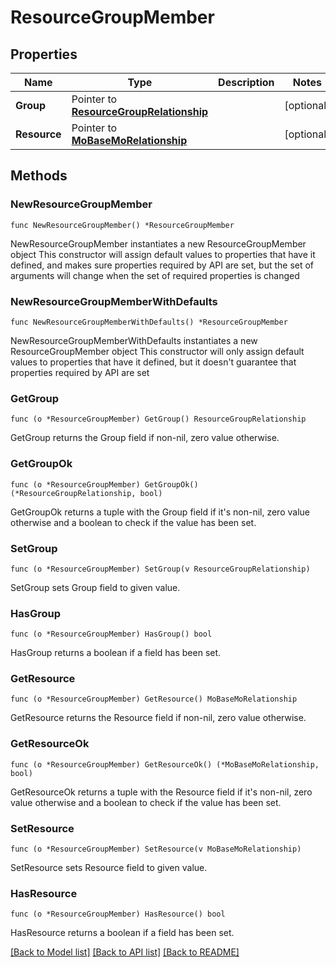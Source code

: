 # ResourceGroupMember

## Properties

Name | Type | Description | Notes
------------ | ------------- | ------------- | -------------
**Group** | Pointer to [**ResourceGroupRelationship**](resource.Group.Relationship.md) |  | [optional] 
**Resource** | Pointer to [**MoBaseMoRelationship**](mo.BaseMo.Relationship.md) |  | [optional] 

## Methods

### NewResourceGroupMember

`func NewResourceGroupMember() *ResourceGroupMember`

NewResourceGroupMember instantiates a new ResourceGroupMember object
This constructor will assign default values to properties that have it defined,
and makes sure properties required by API are set, but the set of arguments
will change when the set of required properties is changed

### NewResourceGroupMemberWithDefaults

`func NewResourceGroupMemberWithDefaults() *ResourceGroupMember`

NewResourceGroupMemberWithDefaults instantiates a new ResourceGroupMember object
This constructor will only assign default values to properties that have it defined,
but it doesn't guarantee that properties required by API are set

### GetGroup

`func (o *ResourceGroupMember) GetGroup() ResourceGroupRelationship`

GetGroup returns the Group field if non-nil, zero value otherwise.

### GetGroupOk

`func (o *ResourceGroupMember) GetGroupOk() (*ResourceGroupRelationship, bool)`

GetGroupOk returns a tuple with the Group field if it's non-nil, zero value otherwise
and a boolean to check if the value has been set.

### SetGroup

`func (o *ResourceGroupMember) SetGroup(v ResourceGroupRelationship)`

SetGroup sets Group field to given value.

### HasGroup

`func (o *ResourceGroupMember) HasGroup() bool`

HasGroup returns a boolean if a field has been set.

### GetResource

`func (o *ResourceGroupMember) GetResource() MoBaseMoRelationship`

GetResource returns the Resource field if non-nil, zero value otherwise.

### GetResourceOk

`func (o *ResourceGroupMember) GetResourceOk() (*MoBaseMoRelationship, bool)`

GetResourceOk returns a tuple with the Resource field if it's non-nil, zero value otherwise
and a boolean to check if the value has been set.

### SetResource

`func (o *ResourceGroupMember) SetResource(v MoBaseMoRelationship)`

SetResource sets Resource field to given value.

### HasResource

`func (o *ResourceGroupMember) HasResource() bool`

HasResource returns a boolean if a field has been set.


[[Back to Model list]](../README.md#documentation-for-models) [[Back to API list]](../README.md#documentation-for-api-endpoints) [[Back to README]](../README.md)


